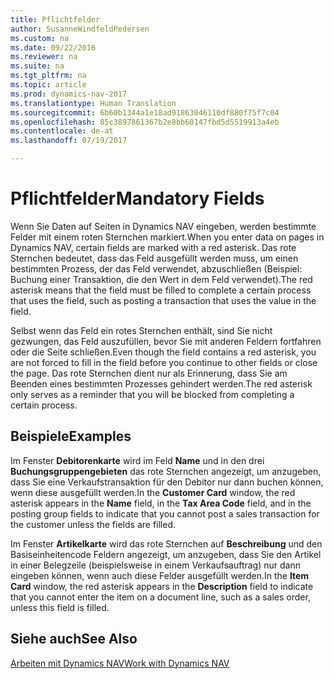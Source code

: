 ```yaml
---
title: Pflichtfelder
author: SusanneWindfeldPedersen
ms.custom: na
ms.date: 09/22/2016
ms.reviewer: na
ms.suite: na
ms.tgt_pltfrm: na
ms.topic: article
ms.prod: dynamics-nav-2017
ms.translationtype: Human Translation
ms.sourcegitcommit: 6b60b1344a1e18ad91863046110df880f75f7c04
ms.openlocfilehash: 85c3897861367b2e8bb60147fbd5d5519913a4eb
ms.contentlocale: de-at
ms.lasthandoff: 07/19/2017

---
```

    
# <a name="mandatory-fields"></a><span data-ttu-id="11965-102">Pflichtfelder</span><span class="sxs-lookup"><span data-stu-id="11965-102">Mandatory Fields</span></span>
<span data-ttu-id="11965-103">Wenn Sie Daten auf Seiten in Dynamics NAV eingeben, werden bestimmte Felder mit einem roten Sternchen markiert.</span><span class="sxs-lookup"><span data-stu-id="11965-103">When you enter data on pages in Dynamics NAV, certain fields are marked with a red asterisk.</span></span> <span data-ttu-id="11965-104">Das rote Sternchen bedeutet, dass das Feld ausgefüllt werden muss, um einen bestimmten Prozess, der das Feld verwendet, abzuschließen (Beispiel: Buchung einer Transaktion, die den Wert in dem Feld verwendet).</span><span class="sxs-lookup"><span data-stu-id="11965-104">The red asterisk means that the field must be filled to complete a certain process that uses the field, such as posting a transaction that uses the value in the field.</span></span> 

<span data-ttu-id="11965-105">Selbst wenn das Feld ein rotes Sternchen enthält, sind Sie nicht gezwungen, das Feld auszufüllen, bevor Sie mit anderen Feldern fortfahren oder die Seite schließen.</span><span class="sxs-lookup"><span data-stu-id="11965-105">Even though the field contains a red asterisk, you are not forced to fill in the field before you continue to other fields or close the page.</span></span> <span data-ttu-id="11965-106">Das rote Sternchen dient nur als Erinnerung, dass Sie am Beenden eines bestimmten Prozesses gehindert werden.</span><span class="sxs-lookup"><span data-stu-id="11965-106">The red asterisk only serves as a reminder that you will be blocked from completing a certain process.</span></span> 

## <a name="examples"></a><span data-ttu-id="11965-107">Beispiele</span><span class="sxs-lookup"><span data-stu-id="11965-107">Examples</span></span> 
<span data-ttu-id="11965-108">Im Fenster **Debitorenkarte** wird im Feld **Name** und in den drei **Buchungsgruppengebieten** das rote Sternchen angezeigt, um anzugeben, dass Sie eine Verkaufstransaktion für den Debitor nur dann buchen können, wenn diese ausgefüllt werden.</span><span class="sxs-lookup"><span data-stu-id="11965-108">In the **Customer Card** window, the red asterisk appears in the **Name** field, in the **Tax Area Code** field, and in the posting group fields to indicate that you cannot post a sales transaction for the customer unless the fields are filled.</span></span>

<span data-ttu-id="11965-109">Im Fenster **Artikelkarte** wird das rote Sternchen auf **Beschreibung** und den Basiseinheitencode Feldern angezeigt, um anzugeben, dass Sie den Artikel in einer Belegzeile (beispielsweise in einem Verkaufsauftrag) nur dann eingeben können, wenn auch diese Felder ausgefüllt werden.</span><span class="sxs-lookup"><span data-stu-id="11965-109">In the **Item Card** window, the red asterisk appears in the **Description** field to indicate that you cannot enter the item on a document line, such as a sales order, unless this field is filled.</span></span>

## <a name="see-also"></a><span data-ttu-id="11965-110">Siehe auch</span><span class="sxs-lookup"><span data-stu-id="11965-110">See Also</span></span>
[<span data-ttu-id="11965-111">Arbeiten mit Dynamics NAV</span><span class="sxs-lookup"><span data-stu-id="11965-111">Work with Dynamics NAV</span></span>](ui-work-product.md) 


